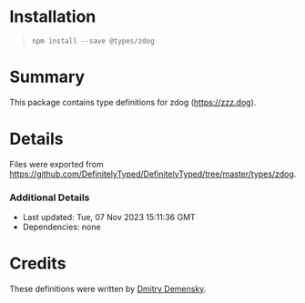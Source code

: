 # Installation
> `npm install --save @types/zdog`

# Summary
This package contains type definitions for zdog (https://zzz.dog).

# Details
Files were exported from https://github.com/DefinitelyTyped/DefinitelyTyped/tree/master/types/zdog.

### Additional Details
 * Last updated: Tue, 07 Nov 2023 15:11:36 GMT
 * Dependencies: none

# Credits
These definitions were written by [Dmitry Demensky](https://github.com/demensky).
